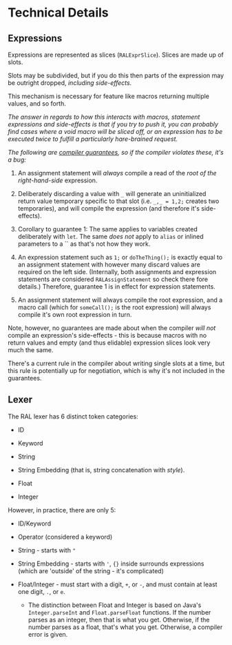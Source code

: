 # Technical Details

## Expressions

Expressions are represented as slices (`RALExprSlice`). Slices are made up of slots.

Slots may be subdivided, but if you do this then parts of the expression may be outright dropped, *including side-effects.*

This mechanism is necessary for feature like macros returning multiple values, and so forth.

*The answer in regards to how this interacts with macros, statement expressions and side-effects is that if you try to push it, you can probably find cases where a void macro will be sliced off, or an expression has to be executed twice to fulfill a particularly hare-brained request.*

*The following are <u>compiler guarantees</u>, so if the compiler violates these, it's a bug:*

1. An assignment statement will *always* compile a read of the *root of the right-hand-side* expression.

2. Deliberately discarding a value with `_` will generate an uninitialized return value temporary specific to that slot (i.e. `_,_ = 1,2;` creates two temporaries), and will compile the expression (and therefore it's side-effects).

3. Corollary to guarantee 1: The same applies to variables created deliberately with `let`. The same *does not* apply to `alias` or inlined parameters to a `` as that's not how they work.

4. An expression statement such as `1;` or `doTheThing();` is exactly equal to an assignment statement with however many discard values are required on the left side. (Internally, both assignments and expression statements are considered `RALAssignStatement` so check there fore details.)
   Therefore, guarantee 1 is in effect for expression statements.

5. An assignment statement will always compile the root expression, and a macro call (which for `someCall();` is the root expression) will always compile it's own root expression in turn.

Note, however, no guarantees are made about when the compiler *will not* compile an expression's side-effects - this is because macros with no return values and empty (and thus elidable) expression slices look very much the same.

There's a current rule in the compiler about writing single slots at a time, but this rule is potentially up for negotiation, which is why it's not included in the guarantees.

## Lexer

The RAL lexer has 6 distinct token categories:

- ID

- Keyword

- String

- String Embedding (that is, string concatenation with *style*).

- Float

- Integer

However, in practice, there are only 5:

- ID/Keyword

- Operator (considered a keyword)

- String - starts with `"`

- String Embedding - starts with `'`, `{}` inside surrounds expressions (which are 'outside' of the string - it's complicated)

- Float/Integer - must start with a digit, `+`, or `-`,  and must contain at least one digit, `.`, or `e`.
  
  - The distinction between Float and Integer is based on Java's `Integer.parseInt` and `Float.parseFloat` functions.
    If the number parses as an integer, then that is what you get.
    Otherwise, if the number parses as a float, that's what you get.
    Otherwise, a compiler error is given.
